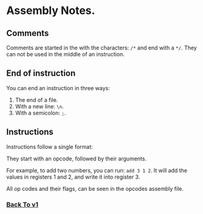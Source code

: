 # Assembly Notes.

## Comments
Comments are started in the with the characters: `/*` and end with a `*/`.
They can not be used in the middle of an instruction.

## End of instruction
You can end an instruction in three ways:

 1. The end of a file.
 2. With a new line: `\n`.
 3. With a semicolon: `;`.

## Instructions

Instructions follow a single format:

They start with an opcode, followed by their arguments.

For example, to add two numbers, you can run:
`add 3 1 2`. It will add the values in registers 1 and 2, and write it into register 3.

All op codes and their flags, can be seen in the opcodes assembly file.

### [Back To v1](%WEBPATH%/docs/v1/)